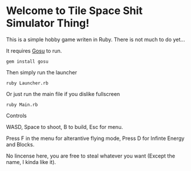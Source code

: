 # Welcome to Tile Space Shit Simulator Thing!
This is a simple hobby game writen in Ruby. There is not much to do yet...

It requires [Gosu](https://github.com/gosu/gosu) to run.

```gem install gosu```

Then simply run the launcher

```ruby Launcher.rb```

Or just run the main file if you dislike fullscreen

```ruby Main.rb```

Controls

WASD, Space to shoot, B to build, Esc for menu. 

Press F in the menu for alterantive flying mode, Press D for Infinte Energy and Blocks.


No lincense here, you are free to steal whatever you want (Except the name, I kinda like it).
